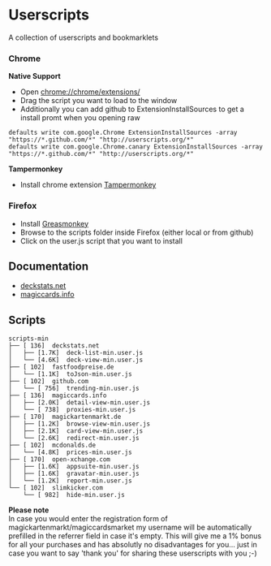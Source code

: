 # Userscripts #
A collection of userscripts and bookmarklets

### Chrome ###


**Native Support**

* Open [chrome://chrome/extensions/](chrome://chrome/extensions/)
* Drag the script you want to load to the window
* Additionally you can add github to ExtensionInstallSources to get a install promt when you opening raw 

```
defaults write com.google.Chrome ExtensionInstallSources -array "https://*.github.com/*" "http://userscripts.org/*"
defaults write com.google.Chrome.canary ExtensionInstallSources -array "https://*.github.com/*" "http://userscripts.org/*"
``` 

**Tampermonkey**

* Install chrome extension [Tampermonkey](https://chrome.google.com/webstore/detail/tampermonkey/dhdgffkkebhmkfjojejmpbldmpobfkfo)


### Firefox ###
* Install [Greasmonkey](https://addons.mozilla.org/en-US/firefox/addon/greasemonkey/)
* Browse to the scripts folder inside Firefox (either local or from github)
* Click on the user.js script that you want to install

## Documentation
+ [deckstats.net](https://github.com/solygen/userscripts/blob/master/doc/deckstats.net.md)
+ [magiccards.info](https://github.com/solygen/userscripts/blob/master/doc/magiccards.info.md)

## Scripts ##
```
scripts-min
├── [ 136]  deckstats.net
│   ├── [1.7K]  deck-list-min.user.js
│   └── [4.6K]  deck-view-min.user.js
├── [ 102]  fastfoodpreise.de
│   └── [1.1K]  toJson-min.user.js
├── [ 102]  github.com
│   └── [ 756]  trending-min.user.js
├── [ 136]  magiccards.info
│   ├── [2.0K]  detail-view-min.user.js
│   └── [ 738]  proxies-min.user.js
├── [ 170]  magickartenmarkt.de
│   ├── [1.2K]  browse-view-min.user.js
│   ├── [2.1K]  card-view-min.user.js
│   └── [2.6K]  redirect-min.user.js
├── [ 102]  mcdonalds.de
│   └── [4.8K]  prices-min.user.js
├── [ 170]  open-xchange.com
│   ├── [1.6K]  appsuite-min.user.js
│   ├── [1.6K]  gravatar-min.user.js
│   └── [1.2K]  report-min.user.js
└── [ 102]  slimkicker.com
    └── [ 982]  hide-min.user.js

```


**Please note**<br>
In case you would enter the registration form of magickartenmarkt/magiccardsmarket my username will be automatically prefilled in the referrer field in case it's empty. This will give me a 1% bonus for all your purchases and has absolutly no disadvantages for you... just in case you want to say 'thank you' for sharing these userscripts with you ;-)